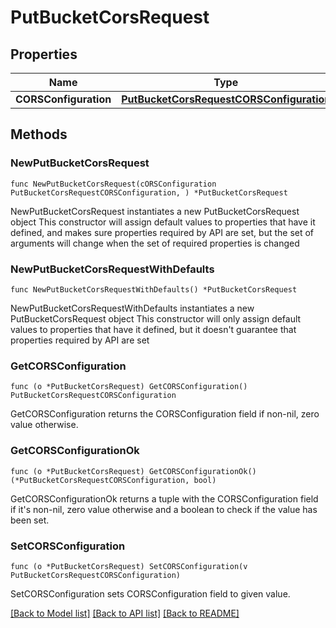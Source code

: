 # PutBucketCorsRequest

## Properties

Name | Type | Description | Notes
------------ | ------------- | ------------- | -------------
**CORSConfiguration** | [**PutBucketCorsRequestCORSConfiguration**](PutBucketCorsRequestCORSConfiguration.md) |  | 

## Methods

### NewPutBucketCorsRequest

`func NewPutBucketCorsRequest(cORSConfiguration PutBucketCorsRequestCORSConfiguration, ) *PutBucketCorsRequest`

NewPutBucketCorsRequest instantiates a new PutBucketCorsRequest object
This constructor will assign default values to properties that have it defined,
and makes sure properties required by API are set, but the set of arguments
will change when the set of required properties is changed

### NewPutBucketCorsRequestWithDefaults

`func NewPutBucketCorsRequestWithDefaults() *PutBucketCorsRequest`

NewPutBucketCorsRequestWithDefaults instantiates a new PutBucketCorsRequest object
This constructor will only assign default values to properties that have it defined,
but it doesn't guarantee that properties required by API are set

### GetCORSConfiguration

`func (o *PutBucketCorsRequest) GetCORSConfiguration() PutBucketCorsRequestCORSConfiguration`

GetCORSConfiguration returns the CORSConfiguration field if non-nil, zero value otherwise.

### GetCORSConfigurationOk

`func (o *PutBucketCorsRequest) GetCORSConfigurationOk() (*PutBucketCorsRequestCORSConfiguration, bool)`

GetCORSConfigurationOk returns a tuple with the CORSConfiguration field if it's non-nil, zero value otherwise
and a boolean to check if the value has been set.

### SetCORSConfiguration

`func (o *PutBucketCorsRequest) SetCORSConfiguration(v PutBucketCorsRequestCORSConfiguration)`

SetCORSConfiguration sets CORSConfiguration field to given value.



[[Back to Model list]](../README.md#documentation-for-models) [[Back to API list]](../README.md#documentation-for-api-endpoints) [[Back to README]](../README.md)



